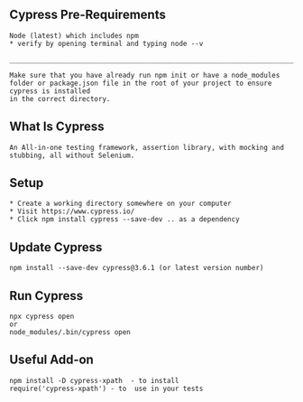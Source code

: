 ## Cypress Pre-Requirements
```
Node (latest) which includes npm
* verify by opening terminal and typing node --v

___________________________________________________________________________________________________

Make sure that you have already run npm init or have a node_modules 
folder or package.json file in the root of your project to ensure cypress is installed 
in the correct directory.

```


## What Is Cypress
```
An All-in-one testing framework, assertion library, with mocking and stubbing, all without Selenium.
```

## Setup
```
* Create a working directory somewhere on your computer
* Visit https://www.cypress.io/
* Click npm install cypress --save-dev .. as a dependency
```
## Update Cypress
```
npm install --save-dev cypress@3.6.1 (or latest version number)
```

## Run Cypress
```
npx cypress open
or 
node_modules/.bin/cypress open
```

## Useful Add-on
```
npm install -D cypress-xpath  - to install
require('cypress-xpath') - to  use in your tests
```
